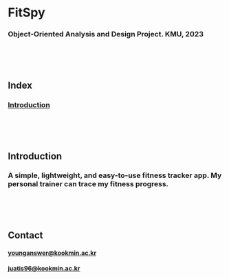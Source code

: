 # FitSpy
### Object-Oriented Analysis and Design Project. KMU, 2023
<br/><br/><br/>

## Index
### [Introduction](#introduction)
<br/><br/><br/>

## Introduction
### A simple, lightweight, and easy-to-use fitness tracker app. My personal trainer can trace my fitness progress.
<br/><br/><br/>

## Contact
#### younganswer@kookmin.ac.kr
#### juatis96@kookmin.ac.kr